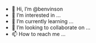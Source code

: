 - 👋 Hi, I’m @benvinson
- 👀 I’m interested in ...
- 🌱 I’m currently learning ...
- 💞️ I’m looking to collaborate on ...
- 📫 How to reach me ...

<!---
benvinson/benvinson is a ✨ special ✨ repository because its `README.md` (this file) appears on your GitHub profile.
You can click the Preview link to take a look at your changes.
--->
